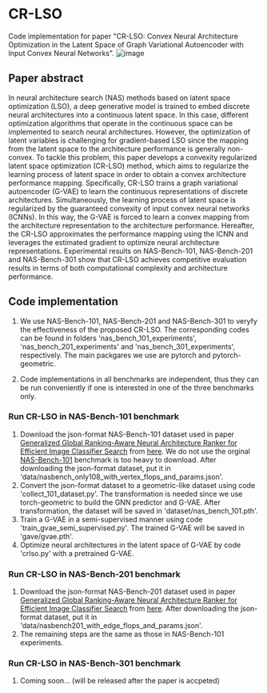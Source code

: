 # CR-LSO
Code implementation for paper "CR-LSO: Convex Neural Architecture Optimization in the Latent Space of Graph Variational Autoencoder with Input Convex Neural Networks".
![image](https://github.com/RaoXuan-1998/CR-LSO/blob/main/pictures/CR-LSO.jpg)

## Paper abstract
In neural architecture search (NAS) methods based on latent space optimization (LSO), a deep generative model is trained to embed discrete neural architectures into a continuous latent space. In this case, different optimization algorithms that operate in the continuous space can be implemented to search neural architectures. However, the optimization of latent variables is challenging for gradient-based LSO since the mapping from the latent space to the architecture performance is generally non-convex. To tackle this problem, this paper develops a convexity regularized latent space optimization (CR-LSO) method, which aims to regularize the learning process of latent space in order to obtain a convex architecture performance mapping. Specifically, CR-LSO trains a graph variational autoencoder (G-VAE) to learn the continuous representations of discrete architectures. Simultaneously, the learning process of latent space is regularized by the guaranteed convexity of input convex neural networks (ICNNs). In this way, the G-VAE is forced to learn a convex mapping from the architecture representation to the architecture performance. Hereafter, the CR-LSO approximates the performance mapping using the ICNN and leverages the estimated gradient to optimize neural architecture representations. Experimental results on NAS-Bench-101, NAS-Bench-201 and NAS-Bench-301 show that CR-LSO achieves competitive evaluation results in terms of both computational complexity and architecture performance.

## Code implementation
1. We use NAS-Bench-101, NAS-Bench-201 and NAS-Bench-301 to veryfy the effectiveness of the proposed CR-LSO. The corresponding codes can be found in folders 'nas_bench_101_experiments', 'nas_bench_201_experiments' and 'nas_bench_301_experiments', respectively. The main packgares we use are pytorch and pytorch-geometric.

2. Code implementations in all benchmarks are independent, thus they can be run conveniently if one is interested in one of the three benchmarks only. 

### Run CR-LSO in NAS-Bench-101 benchmark
1. Download the json-format NAS-Bench-101 dataset used in paper [Generalized Global Ranking-Aware Neural Architecture Ranker for Efficient
Image Classifier Search](https://arxiv.org/pdf/2201.12725.pdf) from [here](https://github.com/AlbertiPot/nar). We do not use the orginal [NAS-Bench-101](https://github.com/google-research/nasbench) benchmark is too heavy to download. After downloading the json-format dataset, put it in 'data/nasbench_only108_with_vertex_flops_and_params.json'.
2. Convert the json-format dataset to a geometric-like dataset using code 'collect_101_dataset.py'. The transformation is needed since we use torch-geometric to build the GNN predictor and G-VAE. After transformation, the dataset will be saved in 'dataset/nas_bench_101.pth'.
3. Train a G-VAE in a semi-supervised manner using code 'train_gvae_semi_supervised.py'. The trained G-VAE will be saved in 'gave/gvae.pth'.
4. Optimize neural architectures in the latent space of G-VAE by code 'crlso.py' with a pretrained G-VAE.

### Run CR-LSO in NAS-Bench-201 benchmark
1. Download the json-format NAS-Bench-201 dataset used in paper [Generalized Global Ranking-Aware Neural Architecture Ranker for Efficient
Image Classifier Search](https://arxiv.org/pdf/2201.12725.pdf) from [here](https://github.com/AlbertiPot/nar). After downloading the json-format dataset, put it in 'data/nasbench201_with_edge_flops_and_params.json'.
2. The remaining steps are the same as those in NAS-Bench-101 experiments.

### Run CR-LSO in NAS-Bench-301 benchmark
1. Coming soon... (will be released after the paper is accpeted)
